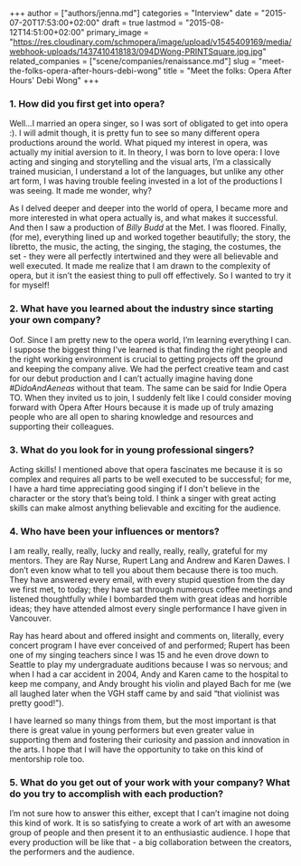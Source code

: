 +++
author = ["authors/jenna.md"]
categories = "Interview"
date = "2015-07-20T17:53:00+02:00"
draft = true
lastmod = "2015-08-12T14:51:00+02:00"
primary_image = "https://res.cloudinary.com/schmopera/image/upload/v1545409169/media/webhook-uploads/1437410418183/094DWong-PRINTSquare.jpg.jpg"
related_companies = ["scene/companies/renaissance.md"]
slug = "meet-the-folks-opera-after-hours-debi-wong"
title = "Meet the folks: Opera After Hours&#039; Debi Wong"
+++

###  1. How did you first get into opera?

Well...I married an opera singer, so I was sort of obligated to get into opera :). I will admit though, it is pretty fun to see so many different opera productions around the world. What piqued my interest in opera, was actually my initial aversion to it. In theory, I was born to love opera: I love acting and singing and storytelling and the visual arts, I’m a classically trained musician, I understand a lot of the languages, but unlike any other art form, I was having trouble feeling invested in a lot of the productions I was seeing. It made me wonder, why? 

As I delved deeper and deeper into the world of opera, I became more and more interested in what opera actually is, and what makes it successful. And then I saw a production of *Billy Budd* at the Met. I was floored. Finally, (for me), everything lined up and worked together beautifully; the story, the libretto, the music, the acting, the singing, the staging, the costumes, the set - they were all perfectly intertwined and they were all believable and well executed. It made me realize that I am drawn to the complexity of opera, but it isn’t the easiest thing to pull off effectively. So I wanted to try it for myself!

### 2. What have you learned about the industry since starting your own company?

Oof. Since I am pretty new to the opera world, I’m learning everything I can. I suppose the biggest thing I’ve learned is that finding the right people and the right working environment is crucial to getting projects off the ground and keeping the company alive. We had the perfect creative team and cast for our debut production and I can’t actually imagine having done *#DidoAndAeneas* without that team. The same can be said for Indie Opera TO. When they invited us to join, I suddenly felt like I could consider moving forward with Opera After Hours because it is made up of truly amazing people who are all open to sharing knowledge and resources and supporting their colleagues.

### 3. What do you look for in young professional singers?

Acting skills! I mentioned above that opera fascinates me because it is so
complex and requires all parts to be well executed to be successful; for me, I have a hard time appreciating good singing if I don't believe in the character or the story that’s being told. I think a singer with great acting skills can make almost anything believable and exciting for the audience.

### 4. Who have been your influences or mentors?

I am really, really, really, lucky and really, really, really, grateful for my mentors. They are Ray Nurse, Rupert Lang and Andrew and Karen Dawes. I don’t even know what to tell you about them because there is too much. They have answered every email, with every stupid question from the day we first met, to today; they have sat through numerous coffee meetings and listened thoughtfully while I bombarded them with great ideas and horrible ideas; they have attended almost every single performance I have given in Vancouver. 

Ray has heard about and offered insight and comments on, literally, every concert program I have ever conceived of and performed; Rupert has been one of my singing teachers since I was 15 and he even drove down to Seattle to play my undergraduate auditions because I was so nervous; and when I had a car accident in 2004, Andy and Karen came to the hospital to keep me company, and Andy brought his violin and played Bach for me (we all laughed later when the VGH staff came by and said “that violinist was pretty good!”). 

I have learned so many things from them, but the most important is that there is great value in young performers but even greater value in supporting them and fostering their curiosity and passion and innovation in the arts. I hope that I will have the opportunity to take on this kind of mentorship role too.

### 5. What do you get out of your work with your company? What do you try to accomplish with each production?

I’m not sure how to answer this either, except that I can’t imagine not doing this kind of work. It is so satisfying to create a work of art with an awesome group of people and then present it to an enthusiastic audience. I hope that every production will be like that - a big collaboration between the creators, the performers and the audience. 
